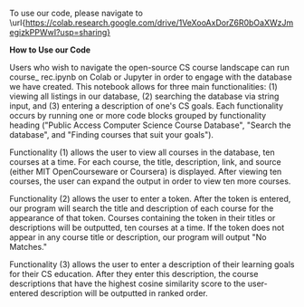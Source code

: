 To use our code, please navigate to \url{https://colab.research.google.com/drive/1VeXooAxDorZ6R0bOaXWzJmegizkPPWwI?usp=sharing} 

**How to Use our Code**

Users who wish to navigate the open-source CS course landscape can run course\_ rec.ipynb on Colab or Jupyter in order to engage with the database we have created. This notebook allows for three main functionalities: (1) viewing all listings in our database, (2) searching the database via string input, and (3) entering a description of one's CS goals. Each functionality occurs by running one or more code blocks grouped by functionality heading ("Public Access Computer Science Course Database", "Search the database", and "Finding courses that suit your goals").

Functionality (1) allows the user to view all courses in the database, ten courses at a time. For each course, the title, description, link, and source (either MIT OpenCourseware or Coursera) is displayed. After viewing ten courses, the user can expand the output in order to view ten more courses. 

Functionality (2) allows the user to enter a token. After the token is entered, our program will search the title and description of each course for the appearance of that token. Courses containing the token in their titles or descriptions will be outputted, ten courses at a time. If the token does not appear in any course title or description, our program will output "No Matches."

Functionality (3) allows the user to enter a description of their learning goals for their CS education. After they enter this description, the course descriptions that have the highest cosine similarity score to the user-entered description will be outputted in ranked order. 
